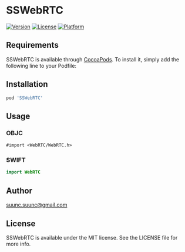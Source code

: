 # SSWebRTC

[![Version](https://img.shields.io/cocoapods/v/SSWebRTC.svg?style=flat)](https://cocoapods.org/pods/SSWebRTC)
[![License](https://img.shields.io/cocoapods/l/SSWebRTC.svg?style=flat)](https://cocoapods.org/pods/SSWebRTC)
[![Platform](https://img.shields.io/cocoapods/p/SHMesgLog.svg?style=flat)](https://cocoapods.org/pods/SSWebRTC)

## Requirements

SSWebRTC is available through [CocoaPods](https://cocoapods.org). To install
it, simply add the following line to your Podfile:

## Installation

```ruby
pod 'SSWebRTC'
```

## Usage

### OBJC

```objc
#import <WebRTC/WebRTC.h>
```

### SWIFT

```swift
import WebRTC
```

## Author

<suunc.suunc@gmail.com>

## License

SSWebRTC is available under the MIT license. See the LICENSE file for more info.
